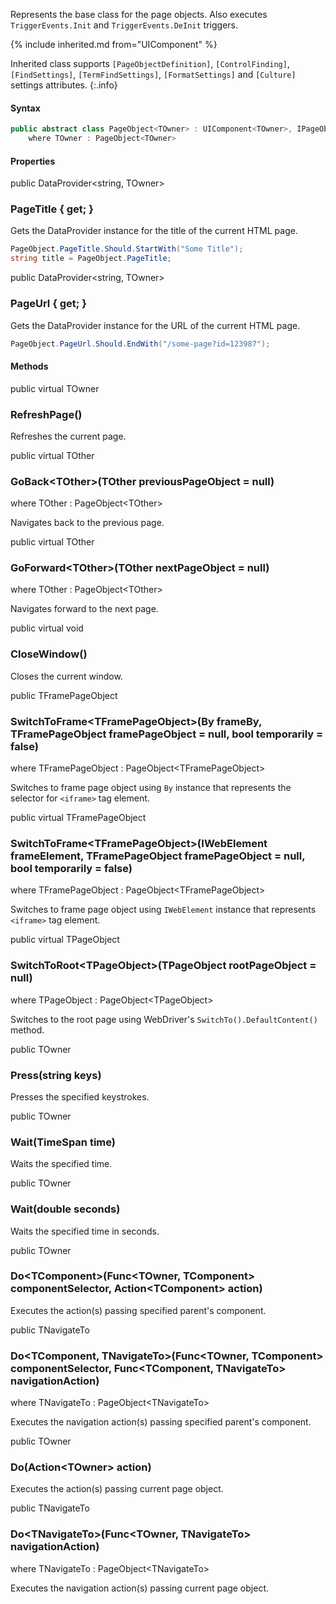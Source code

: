 Represents the base class for the page objects. Also executes `TriggerEvents.Init` and `TriggerEvents.DeInit` triggers.

{% include inherited.md from="UIComponent" %}

Inherited class supports `[PageObjectDefinition]`, `[ControlFinding]`, `[FindSettings]`, `[TermFindSettings]`, `[FormatSettings]` and `[Culture]` settings attributes.
{:.info}

#### Syntax

```cs
public abstract class PageObject<TOwner> : UIComponent<TOwner>, IPageObject<TOwner>
    where TOwner : PageObject<TOwner>
```

#### Properties

<div class="member">
    <span class="head"><span class="keyword">public</span> <span class="type">DataProvider</span><wbr>&lt;<span class="keyword">string</span>, <span class="type">TOwner</span>&gt;</span>
    <h3><span class="body">PageTitle</span><span class="tail"> { <span class="keyword">get</span>; }</span></h3>
</div>

Gets the DataProvider instance for the title of the current HTML page.

```cs
PageObject.PageTitle.Should.StartWith("Some Title");
string title = PageObject.PageTitle;
```

<div class="member">
    <span class="head"><span class="keyword">public</span> <span class="type">DataProvider</span><wbr>&lt;<span class="keyword">string</span>, <span class="type">TOwner</span>&gt;</span>
    <h3><span class="body">PageUrl</span><span class="tail"> { <span class="keyword">get</span>; }</span></h3>
</div>

Gets the DataProvider instance for the URL of the current HTML page.

```cs
PageObject.PageUrl.Should.EndWith("/some-page?id=123987");
```

#### Methods

<div class="member">
    <span class="head"><span class="keyword">public</span> <span class="keyword">virtual</span> <span class="type">TOwner</span></span>
    <h3><span class="body">RefreshPage()</span></h3>
</div>

Refreshes the current page.

<div class="member">
    <span class="head"><span class="keyword">public</span> <span class="keyword">virtual</span> <span class="type">TOther</span></span>
    <h3><span class="body">GoBack<wbr>&lt;<span class="type">TOther</span>&gt;</span><span class="tail">(<span class="type">TOther</span> previousPageObject = <span class="keyword">null</span>)</span></h3>
    <span class="where"><span class="keyword">where</span> <span class="type">TOther</span> : <span class="type">PageObject</span><wbr>&lt;<span class="type">TOther</span>&gt;</span>
</div>

Navigates back to the previous page.

<div class="member">
    <span class="head"><span class="keyword">public</span> <span class="keyword">virtual</span> <span class="type">TOther</span></span>
    <h3><span class="body">GoForward<wbr>&lt;<span class="type">TOther</span>&gt;</span><span class="tail">(<span class="type">TOther</span> nextPageObject = <span class="keyword">null</span>)</span></h3>
    <span class="where"><span class="keyword">where</span> <span class="type">TOther</span> : <span class="type">PageObject</span><wbr>&lt;<span class="type">TOther</span>&gt;</span>
</div>

Navigates forward to the next page.

<div class="member">
    <span class="head"><span class="keyword">public</span> <span class="keyword">virtual</span> <span class="keyword">void</span></span>
    <h3><span class="body">CloseWindow()</span></h3>
</div>

Closes the current window.

<div class="member">
    <span class="head"><span class="keyword">public</span> <span class="type">TFramePageObject</span></span>
    <h3><span class="body">SwitchToFrame<wbr>&lt;<span class="type">TFramePageObject</span>&gt;</span><span class="tail">(<span class="type">By</span> frameBy, <span class="type">TFramePageObject</span> framePageObject = <span class="keyword">null</span>, <span class="keyword">bool</span> temporarily = <span class="keyword">false</span>)</span></h3>
    <span class="where"><span class="keyword">where</span> <span class="type">TFramePageObject</span> : <span class="type">PageObject</span><wbr>&lt;<span class="type">TFramePageObject</span>&gt;</span>
</div>

Switches to frame page object using `By` instance that represents the selector for `<iframe>` tag element.

<div class="member">
    <span class="head"><span class="keyword">public</span> <span class="keyword">virtual</span> <span class="type">TFramePageObject</span></span>
    <h3><span class="body">SwitchToFrame<wbr>&lt;<span class="type">TFramePageObject</span>&gt;</span><span class="tail">(<span class="type">IWebElement</span> frameElement, <span class="type">TFramePageObject</span> framePageObject = <span class="keyword">null</span>, <span class="keyword">bool</span> temporarily = <span class="keyword">false</span>)</span></h3>
    <span class="where"><span class="keyword">where</span> <span class="type">TFramePageObject</span> : <span class="type">PageObject</span><wbr>&lt;<span class="type">TFramePageObject</span>&gt;</span>
</div>

Switches to frame page object using `IWebElement` instance that represents `<iframe>` tag element.

<div class="member">
    <span class="head"><span class="keyword">public</span> <span class="keyword">virtual</span> <span class="type">TPageObject</span></span>
    <h3><span class="body">SwitchToRoot<wbr>&lt;<span class="type">TPageObject</span>&gt;</span><span class="tail">(<span class="type">TPageObject</span> rootPageObject = <span class="keyword">null</span>)</span></h3>
    <span class="where"><span class="keyword">where</span> <span class="type">TPageObject</span> : <span class="type">PageObject</span><wbr>&lt;<span class="type">TPageObject</span>&gt;</span>
</div>

Switches to the root page using WebDriver's `SwitchTo().DefaultContent()` method.

<div class="member">
    <span class="head"><span class="keyword">public</span> <span class="type">TOwner</span></span>
    <h3><span class="body">Press</span><span class="tail">(<span class="keyword">string</span> keys)</span></h3>
</div>

Presses the specified keystrokes.

<div class="member">
    <span class="head"><span class="keyword">public</span> <span class="type">TOwner</span></span>
    <h3><span class="body">Wait</span><span class="tail">(<span class="type">TimeSpan</span> time)</span></h3>
</div>

Waits the specified time.

<div class="member">
    <span class="head"><span class="keyword">public</span> <span class="type">TOwner</span></span>
    <h3><span class="body">Wait</span><span class="tail">(<span class="keyword">double</span> seconds)</span></h3>
</div>

Waits the specified time in seconds.

<div class="member">
    <span class="head"><span class="keyword">public</span> <span class="type">TOwner</span></span>
    <h3><span class="body">Do<wbr>&lt;<span class="type">TComponent</span>&gt;</span><span class="tail">(<span class="type">Func</span><wbr>&lt;<span class="type">TOwner</span>, <span class="type">TComponent</span>&gt; componentSelector, <span class="type">Action</span><wbr>&lt;<span class="type">TComponent</span>&gt; action)</span></h3>
</div>

Executes the action(s) passing specified parent's component.

<div class="member">
    <span class="head"><span class="keyword">public</span> <span class="type">TNavigateTo</span></span>
    <h3><span class="body">Do<wbr>&lt;<span class="type">TComponent</span>, <span class="type">TNavigateTo</span>&gt;</span><span class="tail">(<span class="type">Func</span><wbr>&lt;<span class="type">TOwner</span>, <span class="type">TComponent</span>&gt; componentSelector, <span class="type">Func</span><wbr>&lt;<span class="type">TComponent</span>, <span class="type">TNavigateTo</span>&gt; navigationAction)</span></h3>
    <span class="where"><span class="keyword">where</span> <span class="type">TNavigateTo</span> : <span class="type">PageObject</span><wbr>&lt;<span class="type">TNavigateTo</span>&gt;</span>
</div>

Executes the navigation action(s) passing specified parent's component.

<div class="member">
    <span class="head"><span class="keyword">public</span> <span class="type">TOwner</span></span>
    <h3><span class="body">Do</span><span class="tail">(<span class="type">Action</span><wbr>&lt;<span class="type">TOwner</span>&gt; action)</span></h3>
</div>

Executes the action(s) passing current page object.

<div class="member">
    <span class="head"><span class="keyword">public</span> <span class="type">TNavigateTo</span></span>
    <h3><span class="body">Do<wbr>&lt;<span class="type">TNavigateTo</span>&gt;</span><span class="tail">(<span class="type">Func</span><wbr>&lt;<span class="type">TOwner</span>, <span class="type">TNavigateTo</span>&gt; navigationAction)</span></h3>
    <span class="where"><span class="keyword">where</span> <span class="type">TNavigateTo</span> : <span class="type">PageObject</span><wbr>&lt;<span class="type">TNavigateTo</span>&gt;</span>
</div>

Executes the navigation action(s) passing current page object.